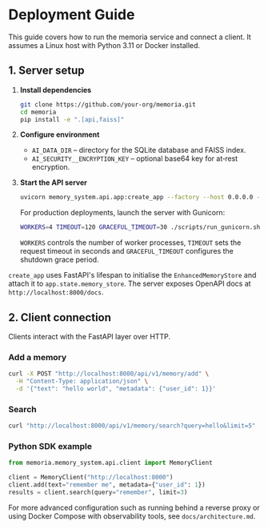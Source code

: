 # Deployment Guide

This guide covers how to run the memoria service and connect a client. It assumes a
Linux host with Python 3.11 or Docker installed.

## 1. Server setup

1. **Install dependencies**
   ```bash
   git clone https://github.com/your-org/memoria.git
   cd memoria
   pip install -e ".[api,faiss]"
   ```
2. **Configure environment**
   - `AI_DATA_DIR` – directory for the SQLite database and FAISS index.
   - `AI_SECURITY__ENCRYPTION_KEY` – optional base64 key for at‑rest encryption.
3. **Start the API server**
   ```bash
   uvicorn memory_system.api.app:create_app --factory --host 0.0.0.0 --port 8000
   ```

   For production deployments, launch the server with Gunicorn:

   ```bash
   WORKERS=4 TIMEOUT=120 GRACEFUL_TIMEOUT=30 ./scripts/run_gunicorn.sh
   ```

   `WORKERS` controls the number of worker processes, `TIMEOUT` sets the request
   timeout in seconds and `GRACEFUL_TIMEOUT` configures the shutdown grace
   period.

`create_app` uses FastAPI's lifespan to initialise the `EnhancedMemoryStore` and
attach it to `app.state.memory_store`. The server exposes OpenAPI docs at
`http://localhost:8000/docs`.

## 2. Client connection

Clients interact with the FastAPI layer over HTTP.

### Add a memory
```bash
curl -X POST "http://localhost:8000/api/v1/memory/add" \
  -H "Content-Type: application/json" \
  -d '{"text": "hello world", "metadata": {"user_id": 1}}'
```

### Search
```bash
curl "http://localhost:8000/api/v1/memory/search?query=hello&limit=5"
```

### Python SDK example
```python
from memoria.memory_system.api.client import MemoryClient

client = MemoryClient("http://localhost:8000")
client.add(text="remember me", metadata={"user_id": 1})
results = client.search(query="remember", limit=3)
```

For more advanced configuration such as running behind a reverse proxy or using
Docker Compose with observability tools, see `docs/architecture.md`.
